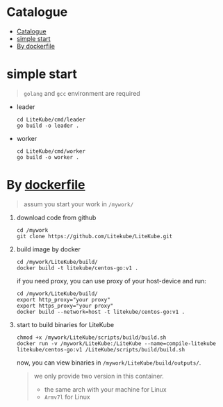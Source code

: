 
# Catalogue
- [Catalogue](#catalogue)
- [simple start](#simple-start)
- [By dockerfile](#by-dockerfile)
# simple start
> `golang` and `gcc` environment are required

- leader

    ```shell
    cd LiteKube/cmd/leader
    go build -o leader .
    ```

- worker

    ```shell
    cd LiteKube/cmd/worker
    go build -o worker .
    ```

# By [dockerfile](Dockerfile)
> assum you start your work in `/mywork/`

1. download code from github

   ```shell
   cd /mywork
   git clone https://github.com/Litekube/LiteKube.git 
   ```

2. build image by docker

   ```shell
   cd /mywork/LiteKube/build/
   docker build -t litekube/centos-go:v1 .
   ```

   if you need proxy, you can use proxy of your host-device and run:

   ```shell
   cd /mywork/LiteKube/build/
   export http_proxy="your proxy"
   export https_proxy="your proxy"
   docker build --network=host -t litekube/centos-go:v1 .
   ```

3. start to build binaries for LiteKube

   ```shell
   chmod +x /mywork/LiteKube/scripts/build/build.sh
   docker run -v /mywork/LiteKube:/LiteKube --name=compile-litekube litekube/centos-go:v1 /LiteKube/scripts/build/build.sh
   ```

   now, you can view binaries in `/mywork/LiteKube/build/outputs/`. 
   
   > we only provide two version in this container. 
   >
   > - the same arch with your machine for Linux
   > - `Armv7l` for Linux
